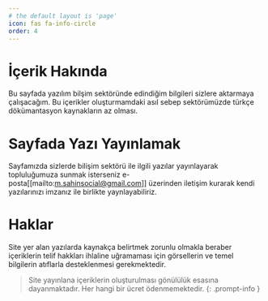 ```yaml
---
# the default layout is 'page'
icon: fas fa-info-circle
order: 4
---
```


# İçerik Hakında
Bu sayfada yazılım bilşim sektöründe edindiğim bilgileri sizlere aktarmaya çalışacağım.
Bu içerikler oluşturmamdaki asıl sebep sektörümüzde türkçe dökümantasyon kaynakların az olması.


# Sayfada Yazı Yayınlamak
Sayfamızda sizlerde bilişim sektörü ile ilgili yazılar yayınlayarak topluluğumuza sunmak isterseniz e-posta[[mailto:m.sahinsocial@gmail.com]] üzerinden iletişim kurarak kendi yazılarınızı imzanız ile birlikte yaynlayabiliriz.

# Haklar
Site yer alan yazılarda kaynakça belirtmek zorunlu olmakla beraber içeriklerin telif hakkları ihlaline uğramaması için görsellerin ve temel bilgilerin atıflarla desteklenmesi gerekmektedir.


> Site yayınlana içeriklerin oluşturulması gönülülük esasına dayanmaktadır. Her hangi bir ücret ödenmemektedir.
{: .prompt-info }